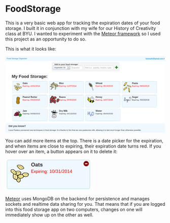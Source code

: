 FoodStorage
===========

This is a very basic web app for tracking the expiration dates of your food storage. I built it in conjunction with my wife for our History of Creativity class at BYU. I wanted to experiment with the [Meteor framework](https://www.meteor.com/) so I used this project as an opportunity to do so.

This is what it looks like:

![Screenshot](https://raw.githubusercontent.com/brismuth/FoodStorage/master/demo/mainView.png "Screenshot")

You can add more items at the top. There is a date picker for the expiration, and when items are close to expiring, their expiration date turns red. If you hover over an item, a button appears on it to delete it:

![Screenshot](https://raw.githubusercontent.com/brismuth/FoodStorage/master/demo/remove.png "Screenshot")

[Meteor](https://www.meteor.com/) uses MongoDB on the backend for persistence and manages sockets and realtime data sharing for you. That means that if you are logged into this food storage app on two computers, changes on one will immediately show up on the other as well.
